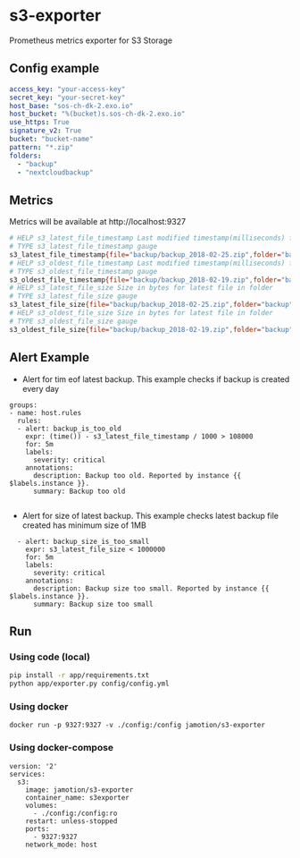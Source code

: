 # s3-exporter

Prometheus metrics exporter for S3 Storage

## Config example

```yml
access_key: "your-access-key"
secret_key: "your-secret-key"
host_base: "sos-ch-dk-2.exo.io"
host_bucket: "%(bucket)s.sos-ch-dk-2.exo.io"
use_https: True
signature_v2: True
bucket: "bucket-name"
pattern: "*.zip"
folders:
  - "backup"
  - "nextcloudbackup"

```

## Metrics

Metrics will be available at http://localhost:9327

```sh
# HELP s3_latest_file_timestamp Last modified timestamp(milliseconds) for latest file in folder
# TYPE s3_latest_file_timestamp gauge
s3_latest_file_timestamp{file="backup/backup_2018-02-25.zip",folder="backup"} 1519524066157.0
# HELP s3_oldest_file_timestamp Last modified timestamp(milliseconds) for oldest file in folder
# TYPE s3_oldest_file_timestamp gauge
s3_oldest_file_timestamp{file="backup/backup_2018-02-19.zip",folder="backup"} 1519005663854.0
# HELP s3_latest_file_size Size in bytes for latest file in folder
# TYPE s3_latest_file_size gauge
s3_latest_file_size{file="backup/backup_2018-02-25.zip",folder="backup"} 290355072.0
# HELP s3_oldest_file_size Size in bytes for latest file in folder
# TYPE s3_oldest_file_size gauge
s3_oldest_file_size{file="backup/backup_2018-02-19.zip",folder="backup"} 281699347.0
```

## Alert Example

* Alert for tim eof latest backup. This example checks if backup is created every day

```
groups:
- name: host.rules
  rules:
  - alert: backup_is_too_old
    expr: (time()) - s3_latest_file_timestamp / 1000 > 108000
    for: 5m
    labels:
      severity: critical
    annotations:
      description: Backup too old. Reported by instance {{ $labels.instance }}.
      summary: Backup too old


```

* Alert for size of latest backup. This example checks latest backup file created has minimum size of 1MB

```
  - alert: backup_size_is_too_small
    expr: s3_latest_file_size < 1000000
    for: 5m
    labels:
      severity: critical
    annotations:
      description: Backup size too small. Reported by instance {{ $labels.instance }}.
      summary: Backup size too small
```

## Run

### Using code (local)

```sh
pip install -r app/requirements.txt
python app/exporter.py config/config.yml
```

### Using docker

```
docker run -p 9327:9327 -v ./config:/config jamotion/s3-exporter
```

### Using docker-compose

```
version: '2'
services:
  s3:
    image: jamotion/s3-exporter
    container_name: s3exporter
    volumes:
      - ./config:/config:ro
    restart: unless-stopped
    ports:
      - 9327:9327
    network_mode: host
```